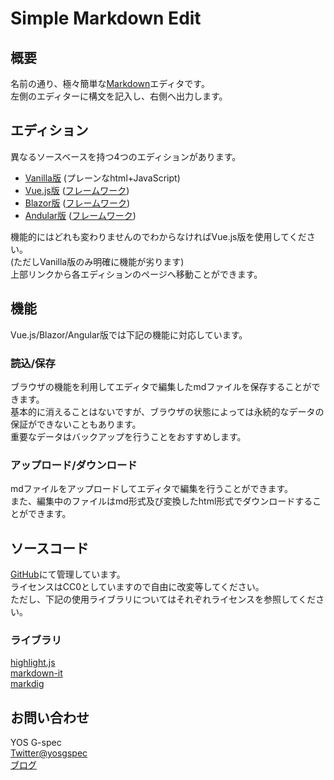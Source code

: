 # Simple Markdown Edit  
## 概要  
名前の通り、極々簡単な[Markdown](https://ja.wikipedia.org/wiki/Markdown)エディタです。  
左側のエディターに構文を記入し、右側へ出力します。  
  
## エディション  
異なるソースベースを持つ4つのエディションがあります。  
* [Vanilla版](http://tool.yosgspec.com/mdedit/) (プレーンなhtml+JavaScript)  
* [Vue.js版](http://tool.yosgspec.com/mdedit/ve/) ([フレームワーク](https://jp.vuejs.org/))  
* [Blazor版](http://tool.yosgspec.com/mdedit/br/) ([フレームワーク](https://dotnet.microsoft.com/apps/aspnet/web-apps/blazor))  
* [Andular版](http://tool.yosgspec.com/mdedit/ng/) ([フレームワーク](https://angular.jp/))  
  
機能的にはどれも変わりませんのでわからなければVue.js版を使用してください。  
(ただしVanilla版のみ明確に機能が劣ります)  
上部リンクから各エディションのページへ移動ことができます。  
  
## 機能  
Vue.js/Blazor/Angular版では下記の機能に対応しています。  
  
### 読込/保存  
ブラウザの機能を利用してエディタで編集したmdファイルを保存することができます。  
基本的に消えることはないですが、ブラウザの状態によっては永続的なデータの保証ができないこともあります。  
重要なデータはバックアップを行うことをおすすめします。  
  
### アップロード/ダウンロード  
mdファイルをアップロードしてエディタで編集を行うことができます。  
また、編集中のファイルはmd形式及び変換したhtml形式でダウンロードすることができます。  
  
## ソースコード  
[GitHub](https://github.com/yosgspec/SimpleMarkdownEdit)にて管理しています。  
ライセンスはCC0としていますので自由に改変等してください。  
ただし、下記の使用ライブラリについてはそれぞれライセンスを参照してください。  
  
### ライブラリ  
[highlight.js](https://highlightjs.org/)  
[markdown-it](https://github.com/markdown-it/markdown-it)  
[markdig](https://github.com/lunet-io/markdig)  
  
## お問い合わせ  
YOS G-spec  
[Twitter@yosgspec](http://twitter.com/yosgspec)  
[ブログ](http://yosgspec.blog103.fc2.com/)  
